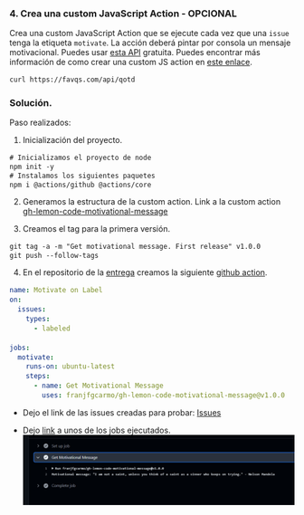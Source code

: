 ### 4. Crea una custom JavaScript Action - OPCIONAL

Crea una custom JavaScript Action que se ejecute cada vez que una `issue` tenga la etiqueta `motivate`. La acción deberá pintar por consola un mensaje motivacional. Puedes usar [esta API](https://favqs.com/api) gratuita. Puedes encontrar más información de como crear una custom JS action en [este enlace](https://docs.github.com/es/actions/creating-actions/creating-a-javascript-action).

```bash
curl https://favqs.com/api/qotd
```

### Solución.



Paso realizados:

1. Inicialización del proyecto.

```shell
# Inicializamos el proyecto de node
npm init -y 
# Instalamos los siguientes paquetes
npm i @actions/github @actions/core
```

2. Generamos la estructura de la custom action.
Link a la custom action [gh-lemon-code-motivational-message](https://github.com/franjfgcarmo/gh-lemon-code-motivational-message)

3. Creamos el tag para la primera versión.
```shell
git tag -a -m "Get motivational message. First release" v1.0.0
git push --follow-tags  
```

4. En el repositorio de la [entrega](https://github.com/franjfgcarmo/gh-lemon-code-2024/) creamos la siguiente [github action](https://github.com/franjfgcarmo/gh-lemon-code-2024/blob/main/.github/workflows/issue-motivate.yaml).


```yaml
name: Motivate on Label
on:
  issues:
    types: 
      - labeled

jobs:
  motivate:
    runs-on: ubuntu-latest
    steps:
      - name: Get Motivational Message
        uses: franjfgcarmo/gh-lemon-code-motivational-message@v1.0.0
```

- Dejo el link de las issues creadas para probar: [Issues](https://github.com/franjfgcarmo/gh-lemon-code-2024/issues)

- Dejo [link](https://github.com/franjfgcarmo/gh-lemon-code-2024/actions/runs/12856299191/job/35842820842) a unos de los jobs ejecutados.
![alt text](image.png)